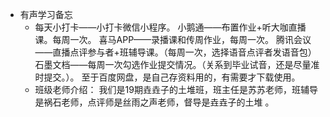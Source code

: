 - 有声学习备忘
	- 每天小打卡——小打卡微信小程序。
	  小鹅通——布置作业+听大咖直播课。每周一次。
	  喜马APP——录播课和传周作业，每周一次。
	  腾讯会议——直播点评参与者+班辅导课。（每周一次，选择语音点评者发语音包）
	  石墨文档——每周一次勾选作业提交情况。（关系到毕业试音，还是尽量准时提交。）。
	  至于百度网盘，是自己存资料用的，有需要才下载使用。
	- 班级老师介绍：
	  我们是19期垚垚子的土堆班，班主任是苏苏老师，班辅导是祸石老师，点评师是丝雨之声老师，督导是垚垚子的土堆 。